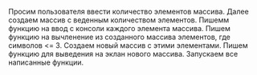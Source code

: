 Просим пользователя ввести количество элементов массива. 
Далее создаем массив с веденным количеством элементов.
Пишемм функцию на ввод с консоли каждого элемента массива.
Пишем функцию на вычленение из созданного массива элементов, где символов <= 3.
Создаем новый массив с этими элементами.
Пишем функцию для выведения на эклан нового массива.
Запускаем все написанные функции.
